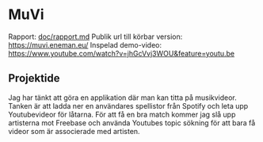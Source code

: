 # MuVi

Rapport: [doc/rapport.md](doc/rapport.md)
Publik url till körbar version: <https://muvi.eneman.eu/>
Inspelad demo-video: <https://www.youtube.com/watch?v=jhGcVvj3WOU&feature=youtu.be>

## Projektide

Jag har tänkt att göra en applikation där man kan titta på musikvideor. Tanken är att ladda ner
en användares spellistor från Spotify och leta upp Youtubevideor för låtarna. För att få en bra
match kommer jag slå upp artisterna mot Freebase och använda Youtubes topic sökning för att bara
få videor som är associerade med artisten.

